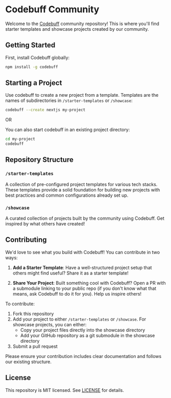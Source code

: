 # Codebuff Community

Welcome to the [Codebuff](https://codebuff.com) community repository! This is where you'll find starter templates and showcase projects created by our community.

## Getting Started

First, install Codebuff globally:

```bash
npm install -g codebuff
```

## Starting a Project

Use codebuff to create a new project from a template. Templates are the names of subdirectories in `/starter-templates` or `/showcase`:
```bash
codebuff --create nextjs my-project
```

OR

You can also start codebuff in an existing project directory:
```bash
cd my-project
codebuff
```

## Repository Structure

### `/starter-templates`

A collection of pre-configured project templates for various tech stacks. These templates provide a solid foundation for building new projects with best practices and common configurations already set up.

### `/showcase`

A curated collection of projects built by the community using Codebuff. Get inspired by what others have created!

## Contributing

We'd love to see what you build with Codebuff! You can contribute in two ways:

1. **Add a Starter Template**: Have a well-structured project setup that others might find useful? Share it as a starter template!

2. **Share Your Project**: Built something cool with Codebuff? Open a PR with a submodule linking to your public repo (if you don't know what that means, ask Codebuff to do it for you). Help us inspire others!

To contribute:
1. Fork this repository
2. Add your project to either `/starter-templates` or `/showcase`. For showcase projects, you can either:
   - Copy your project files directly into the showcase directory
   - Add your GitHub repository as a git submodule in the showcase directory
3. Submit a pull request

Please ensure your contribution includes clear documentation and follows our existing structure.

## License

This repository is MIT licensed. See [LICENSE](./LICENSE) for details.
